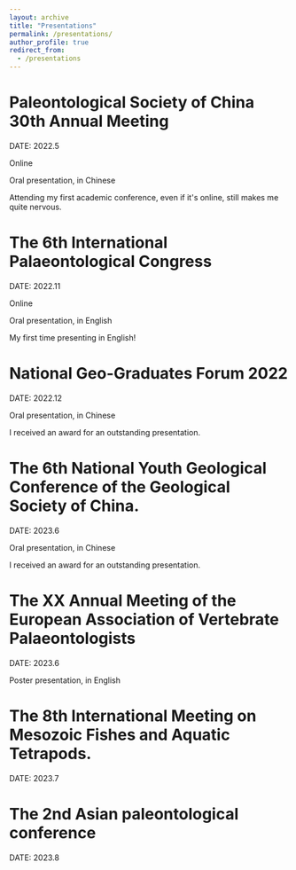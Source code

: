 ```yaml
---
layout: archive
title: "Presentations"
permalink: /presentations/
author_profile: true
redirect_from:
  - /presentations
---
```


Paleontological Society of China 30th Annual Meeting
======

DATE: 2022.5

Online

Oral presentation, in Chinese

Attending my first academic conference, even if it's online, still makes me quite nervous.


The 6th International Palaeontological Congress
======

DATE: 2022.11

Online

Oral presentation, in English

My first time presenting in English!


National Geo-Graduates Forum 2022
======

DATE: 2022.12

Oral presentation, in Chinese

I received an award for an outstanding presentation.


The 6th National Youth Geological Conference of the Geological Society of China.
======

DATE: 2023.6

Oral presentation, in Chinese

I received an award for an outstanding presentation.

The XX Annual Meeting of the European Association of Vertebrate Palaeontologists
======

DATE: 2023.6

Poster presentation, in English



The 8th International Meeting on Mesozoic Fishes and Aquatic Tetrapods.
======

DATE: 2023.7

The 2nd Asian paleontological conference
======

DATE: 2023.8

